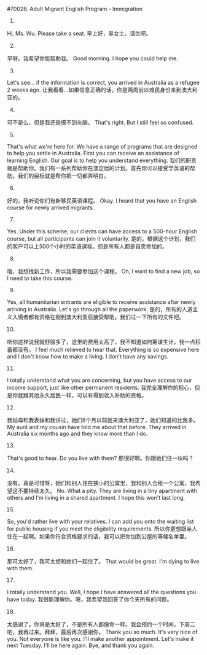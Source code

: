 #70028. Adult Migrant English Program - Immigration

1.
Hi, Ms. Wu. Please take a seat.
早上好，吴女士。请坐吧。

2.
早呀。我希望你能帮助我。
Good morning. I hope you could help me.

3.
Let's see… if the information is correct, you arrived in Australia as a refugee 2 weeks ago.
让我看看…如果信息正确的话，你是两周前以难民身份来到澳大利亚的。

4.
可不是么，但是我还是摸不到头脑。
That's right. But I still feel so confused.

5.
That's what we're here for. We have a range of programs that are designed to help you settle in Australia. First you can receive an assistance of learning English. Our goal is to help you understand everything.
我们的职责就是帮助你。我们有一系列帮助你在澳定居的计划。首先你可以接受学英语的帮助。我们的目标就是帮你把一切都弄明白。

6.
好的，我听说你们有新移民英语课程。
Okay. I heard that you have an English course for newly arrived migrants.

7.
Yes. Under this scheme, our clients can have access to a 500-hour English course, but all participants can join it voluntarily.
是的，根据这个计划，我们的客户可以上500个小时的英语课程。但是所有人都是自愿参加的。

8.
哦，我想找新工作，所以我需要参加这个课程。
Oh, I want to find a new job, so I need to take this course.

9.
Yes, all humanitarian entrants are eligible to receive assistance after newly arriving in Australia. Let's go through all the paperwork.
是的，所有的人道主义入境者都有资格在刚到澳大利亚后接受帮助。我们过一下所有的文件吧。

10.
听你这样说我就舒服多了，这里的费用太高了，我不知道如何筹谋生计，我一点积蓄都没有。
I feel much relieved to hear that. Everything is so expensive here and I don't know how to make a living. I don't have any savings.

11.
I totally understand what you are concerning, but you have access to our income support, just like other permanent residents.
我完全理解你的担心，但是你就跟其他永久居民一样，可以有得到收入补助的资格。

12.
我姑母和我表妹和我讲过，她们6个月以前就来澳大利亚了，她们知道的比我多。
My aunt and my cousin have told me about that before. They arrived in Australia six months ago and they know more than I do.

13.
That's good to hear. Do you live with them?
那很好啊。你跟她们住一块吗？

14.
没有。真是可惜呀，她们和别人住在狭小的公寓里，我和别人合租一个公寓，我希望这不要持续太久。
No. What a pity. They are living in a tiny apartment with others and I'm living in a shared apartment. I hope this won't last long.

15.
So, you'd rather live with your relatives. I can add you onto the waiting list for public housing if you meet the eligibility requirements.
所以你更想跟亲人住在一起啊。如果你符合资格要求的话，我可以把你加到公屋的等候名单里。

16.
那可太好了，我可太想和她们一起住了。
That would be great. I'm dying to live with them.

17.
I totally understand you. Well, I hope I have answered all the questions you have today.
我很能理解你。嗯，我希望我回答了你今天所有的问题。

18.
太感谢了。你真是太好了，不是所有人都像你一样。我会预约一个时间，下周二吧，我再过来。拜拜，最后再次感谢你。
Thank you so much. It's very nice of you. Not everyone is like you. I'll make another appointment. Let's make it next Tuesday. I'll be here again. Bye, and thank you again.